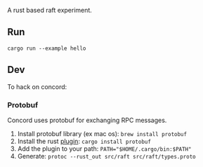 A rust based raft experiment.

## Run
`cargo run --example hello`

## Dev
To hack on concord:

### Protobuf
Concord uses protobuf for exchanging RPC messages.

1. Install protobuf library (ex mac os): `brew install protobuf`
1. Install the rust [plugin](https://github.com/stepancheg/rust-protobuf/): `cargo install protobuf`
1. Add the plugin to your path: `PATH="$HOME/.cargo/bin:$PATH"`
1. Generate: `protoc --rust_out src/raft src/raft/types.proto`
